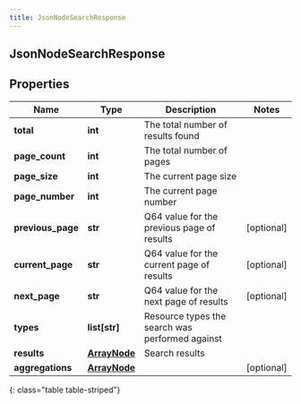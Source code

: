 ```yaml
---
title: JsonNodeSearchResponse
---
```

## JsonNodeSearchResponse

## Properties

|Name | Type | Description | Notes|
|------------ | ------------- | ------------- | -------------|
| **total** | **int** | The total number of results found | |
| **page_count** | **int** | The total number of pages | |
| **page_size** | **int** | The current page size | |
| **page_number** | **int** | The current page number | |
| **previous_page** | **str** | Q64 value for the previous page of results | [optional] |
| **current_page** | **str** | Q64 value for the current page of results | [optional] |
| **next_page** | **str** | Q64 value for the next page of results | [optional] |
| **types** | **list[str]** | Resource types the search was performed against | |
| **results** | [**ArrayNode**](ArrayNode.html) | Search results | |
| **aggregations** | [**ArrayNode**](ArrayNode.html) |  | [optional] |
{: class="table table-striped"}


